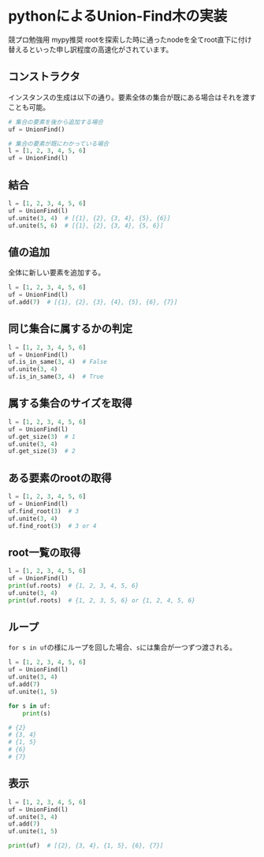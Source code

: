 # pythonによるUnion-Find木の実装

競プロ勉強用
mypy推奨
rootを探索した時に通ったnodeを全てroot直下に付け替えるといった申し訳程度の高速化がされています。

## コンストラクタ

インスタンスの生成は以下の通り。要素全体の集合が既にある場合はそれを渡すことも可能。

```python
# 集合の要素を後から追加する場合
uf = UnionFind()

# 集合の要素が既にわかっている場合
l = [1, 2, 3, 4, 5, 6]
uf = UnionFind(l)
```

## 結合

```python
l = [1, 2, 3, 4, 5, 6]
uf = UnionFind(l)
uf.unite(3, 4)  # [{1}, {2}, {3, 4}, {5}, {6}]
uf.unite(5, 6)  # [{1}, {2}, {3, 4}, {5, 6}]
```

## 値の追加

全体に新しい要素を追加する。

```python
l = [1, 2, 3, 4, 5, 6]
uf = UnionFind(l)
uf.add(7)  # [{1}, {2}, {3}, {4}, {5}, {6}, {7}]
```

## 同じ集合に属するかの判定

```python
l = [1, 2, 3, 4, 5, 6]
uf = UnionFind(l)
uf.is_in_same(3, 4)  # False
uf.unite(3, 4)
uf.is_in_same(3, 4)  # True
```

## 属する集合のサイズを取得

```python
l = [1, 2, 3, 4, 5, 6]
uf = UnionFind(l)
uf.get_size(3)  # 1
uf.unite(3, 4)
uf.get_size(3)  # 2
```

## ある要素のrootの取得

```python
l = [1, 2, 3, 4, 5, 6]
uf = UnionFind(l)
uf.find_root(3)  # 3
uf.unite(3, 4)
uf.find_root(3)  # 3 or 4
```

## root一覧の取得

```python
l = [1, 2, 3, 4, 5, 6]
uf = UnionFind(l)
print(uf.roots)  # {1, 2, 3, 4, 5, 6}
uf.unite(3, 4)
print(uf.roots)  # {1, 2, 3, 5, 6} or {1, 2, 4, 5, 6}
```

## ループ

`for s in uf`の様にループを回した場合、`s`には集合が一つずつ渡される。

```python
l = [1, 2, 3, 4, 5, 6]
uf = UnionFind(l)
uf.unite(3, 4)
uf.add(7)
uf.unite(1, 5)

for s in uf:
    print(s)

# {2}
# {3, 4}
# {1, 5}
# {6}
# {7}

```

## 表示

```python
l = [1, 2, 3, 4, 5, 6]
uf = UnionFind(l)
uf.unite(3, 4)
uf.add(7)
uf.unite(1, 5)

print(uf)  # [{2}, {3, 4}, {1, 5}, {6}, {7}]
```
